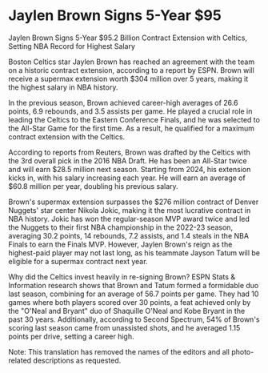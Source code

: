 #  Jaylen Brown Signs 5-Year $95 
  Jaylen Brown Signs 5-Year $95.2 Billion Contract Extension with Celtics, Setting NBA Record for Highest Salary

Boston Celtics star Jaylen Brown has reached an agreement with the team on a historic contract extension, according to a report by ESPN. Brown will receive a supermax extension worth $304 million over 5 years, making it the highest salary in NBA history.

In the previous season, Brown achieved career-high averages of 26.6 points, 6.9 rebounds, and 3.5 assists per game. He played a crucial role in leading the Celtics to the Eastern Conference Finals, and he was selected to the All-Star Game for the first time. As a result, he qualified for a maximum contract extension with the Celtics.

According to reports from Reuters, Brown was drafted by the Celtics with the 3rd overall pick in the 2016 NBA Draft. He has been an All-Star twice and will earn $28.5 million next season. Starting from 2024, his extension kicks in, with his salary increasing each year. He will earn an average of $60.8 million per year, doubling his previous salary.

Brown's supermax extension surpasses the $276 million contract of Denver Nuggets' star center Nikola Jokic, making it the most lucrative contract in NBA history. Jokic has won the regular-season MVP award twice and led the Nuggets to their first NBA championship in the 2022-23 season, averaging 30.2 points, 14 rebounds, 7.2 assists, and 1.4 steals in the NBA Finals to earn the Finals MVP. However, Jaylen Brown's reign as the highest-paid player may not last long, as his teammate Jayson Tatum will be eligible for a supermax contract next year.

Why did the Celtics invest heavily in re-signing Brown? ESPN Stats & Information research shows that Brown and Tatum formed a formidable duo last season, combining for an average of 56.7 points per game. They had 10 games where both players scored over 30 points, a feat achieved only by the "O'Neal and Bryant" duo of Shaquille O'Neal and Kobe Bryant in the past 30 years. Additionally, according to Second Spectrum, 54% of Brown's scoring last season came from unassisted shots, and he averaged 1.15 points per drive, setting a career high.

Note: This translation has removed the names of the editors and all photo-related descriptions as requested.